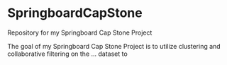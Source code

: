# SpringboardCapStone
Repository for my Springboard Cap Stone Project

The goal of my Springboard Cap Stone Project is to utilize clustering and collaborative filtering on the ... dataset to
